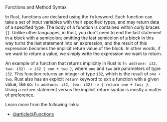  Functions and Method Syntax

In Rust, functions are declared using the `fn` keyword. Each function can take a set of input variables with their specified types, and may return data of a specified type. The body of a function is contained within curly braces `{}`. Unlike other languages, in Rust, you don't need to end the last statement in a block with a semicolon; omitting the last semicolon of a block in this way turns the last statement into an expression, and the result of this expression becomes the implicit return value of the block. In other words, if we want to return a value, we simply write the expression we want to return.

An example of a function that returns implicitly in Rust is `fn add(one: i32, two: i32) -> i32 { one + two }`, where `one` and `two` are parameters of type `i32`. This function returns an integer of type `i32`, which is the result of `one + two`. Rust also has an explicit `return` keyword to exit a function with a given value, like so: `fn add(one: i32, two: i32) -> { return one + two; }`. Using a `return` statement versus the implicit return syntax is mostly a matter of preference.

Learn more from the following links:

- [@article@Functions](https://rust-book.cs.brown.edu/ch03-03-how-functions-work.html)
